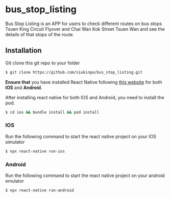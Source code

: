 # bus_stop_listing

Bus Stop Listing is an APP for users to check different routes on bus stops Tsuen King Circuit Flyover and Chai Wan Kok Street Tsuen Wan and see the details of that stops of the route.

## Installation

Git clone this git repo to your folder
```bash
$ git clone https://github.com/siukinpo/bus_stop_listing.git
```

**Ensure that** you have installed React Native following [this website](https://reactnative.dev/docs/environment-setup) for both **IOS** and **Android**.

After installing react native for both IOS and Android, you need to install the pod.

```bash
$ cd ios && bundle install && pod install
```

### IOS
Run the following command to start the react native project on your IOS simulator

```bash
$ npx react-native run-ios
```

### Android
Run the following command to start the react native project on your android emulator
```bash
$ npx react-native run-android
```
